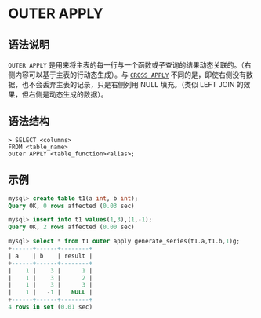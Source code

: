 # **OUTER APPLY**

## **语法说明**

`OUTER APPLY` 是用来将主表的每一行与一个函数或子查询的结果动态关联的。（右侧内容可以基于主表的行动态生成）。与 [`CROSS APPLY`](./cross-apply.md) 不同的是，即使右侧没有数据，也不会丢弃主表的记录，只是右侧列用 NULL 填充。（类似 LEFT JOIN 的效果，但右侧是动态生成的数据）。

## **语法结构**

```
> SELECT <columns>
FROM <table_name>
outer APPLY <table_function><alias>;
```

## **示例**

```sql
mysql> create table t1(a int, b int);
Query OK, 0 rows affected (0.03 sec)

mysql> insert into t1 values(1,3),(1,-1);
Query OK, 2 rows affected (0.00 sec)

mysql> select * from t1 outer apply generate_series(t1.a,t1.b,1)g;
+------+------+--------+
| a    | b    | result |
+------+------+--------+
|    1 |    3 |      1 |
|    1 |    3 |      2 |
|    1 |    3 |      3 |
|    1 |   -1 |   NULL |
+------+------+--------+
4 rows in set (0.01 sec)
```
